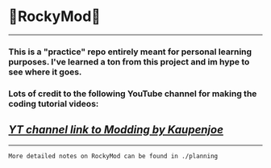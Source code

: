 # 🗿RockyMod🗿

<hr>

### This is a "practice" repo entirely meant for personal learning purposes. I've learned a ton from this project and im hype to see where it goes. 

### Lots of credit to the following YouTube channel for making the coding tutorial videos:

## ***[YT channel link to Modding by Kaupenjoe](https://www.youtube.com/@ModdingByKaupenjoe)***

<hr>

`
More detailed notes on RockyMod can be found in ./planning
`